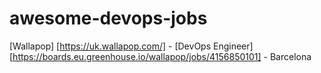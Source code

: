# awesome-devops-jobs
[Wallapop] [https://uk.wallapop.com/] - [DevOps Engineer] [https://boards.eu.greenhouse.io/wallapop/jobs/4156850101]  - Barcelona
